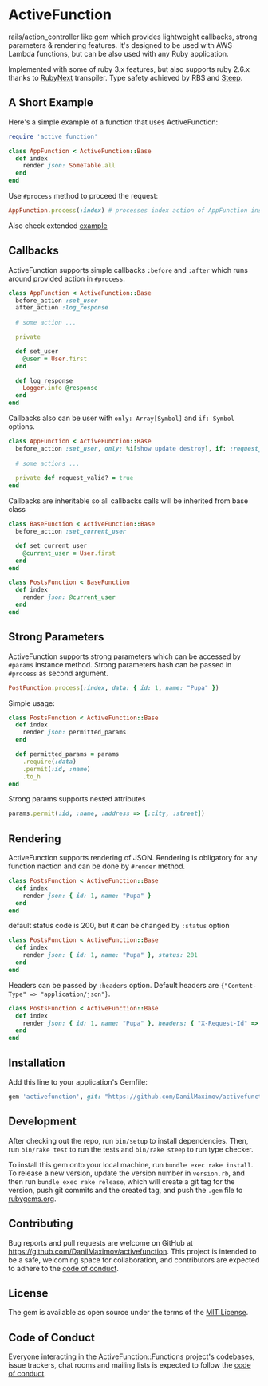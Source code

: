 # ActiveFunction

rails/action_controller like gem which provides lightweight callbacks, strong parameters & rendering features. It's designed to be used with AWS Lambda functions, but can be also used with any Ruby application. 

Implemented with some of ruby 3.x features, but also supports ruby 2.6.x thanks to [RubyNext](https://github.com/ruby-next/ruby-next) transpiler. Type safety achieved by RBS and [Steep](https://github.com/soutaro/steep).



## A Short Example

Here's a simple example of a function that uses ActiveFunction:

```ruby
require 'active_function'

class AppFunction < ActiveFunction::Base
  def index 
    render json: SomeTable.all
  end 
end
```

Use `#process` method to proceed the request:

```ruby 
AppFunction.process(:index) # processes index action of AppFunction instance
```
Also check extended [example](https://github.com/DanilMaximov/activefunction/tree/master/active_function_example)
## Callbacks 
ActiveFunction supports simple callbacks `:before` and `:after` which runs around provided action in `#process`. 

```ruby
class AppFunction < ActiveFunction::Base
  before_action :set_user 
  after_action :log_response
  
  # some action ...

  private 

  def set_user 
    @user = User.first
  end 

  def log_response 
    Logger.info @response 
  end
end
```

Callbacks also can be user  with `only: Array[Symbol]` and `if: Symbol` options.

```ruby
class AppFunction < ActiveFunction::Base
  before_action :set_user, only: %i[show update destroy], if: :request_valid?
  
  # some actions ...
  
  private def request_valid? = true
end
```

Callbacks are inheritable so all callbacks calls will be inherited from base class
```ruby
class BaseFunction < ActiveFunction::Base
  before_action :set_current_user

  def set_current_user
    @current_user = User.first
  end 
end

class PostsFunction < BaseFunction
  def index
    render json: @current_user
  end
end
```
## Strong Parameters
ActiveFunction supports strong parameters which can be accessed by `#params` instance method. Strong parameters hash can be passed in `#process` as second argument.

```ruby
PostFunction.process(:index, data: { id: 1, name: "Pupa" })
```

Simple usage:
```ruby
class PostsFunction < ActiveFunction::Base
  def index 
    render json: permitted_params
  end 

  def permitted_params = params
    .require(:data)
    .permit(:id, :name)
    .to_h
end 
```
Strong params supports nested attributes
```ruby 
params.permit(:id, :name, :address => [:city, :street])
```

## Rendering
ActiveFunction supports rendering of JSON. Rendering is obligatory for any function naction and can be done by `#render` method.
```ruby
class PostsFunction < ActiveFunction::Base
  def index 
    render json: { id: 1, name: "Pupa" }
  end 
end
```
default status code is 200, but it can be changed by `:status` option
```ruby
class PostsFunction < ActiveFunction::Base
  def index 
    render json: { id: 1, name: "Pupa" }, status: 201
  end 
end
```
Headers can be passed by `:headers` option. Default headers are `{"Content-Type" => "application/json"}`.
```ruby
class PostsFunction < ActiveFunction::Base
  def index 
    render json: { id: 1, name: "Pupa" }, headers: { "X-Request-Id" => "123" }
  end 
end
```


## Installation

Add this line to your application's Gemfile:

```ruby
gem 'activefunction', git: "https://github.com/DanilMaximov/activefunction.git"
```

## Development

After checking out the repo, run `bin/setup` to install dependencies. Then, run `bin/rake test` to run the tests and `bin/rake steep` to run type checker. 

To install this gem onto your local machine, run `bundle exec rake install`. To release a new version, update the version number in `version.rb`, and then run `bundle exec rake release`, which will create a git tag for the version, push git commits and the created tag, and push the `.gem` file to [rubygems.org](https://rubygems.org).

## Contributing

Bug reports and pull requests are welcome on GitHub at https://github.com/DanilMaximov/activefunction. This project is intended to be a safe, welcoming space for collaboration, and contributors are expected to adhere to the [code of conduct](https://github.com/DanilMaximov/activefunction/blob/master/CODE_OF_CONDUCT.md).

## License

The gem is available as open source under the terms of the [MIT License](https://opensource.org/licenses/MIT).

## Code of Conduct

Everyone interacting in the ActiveFunction::Functions project's codebases, issue trackers, chat rooms and mailing lists is expected to follow the [code of conduct](https://github.com/DanilMaximov/activefunction/blob/master/CODE_OF_CONDUCT.md).
